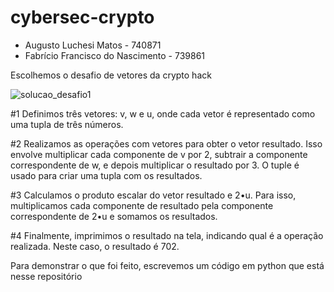 # cybersec-crypto

- Augusto Luchesi Matos - 740871
- Fabrício Francisco do Nascimento - 739861

Escolhemos o desafio de vetores da crypto hack

![solucao_desafio1](https://github.com/MatosAugusto/cybersec-crypto/assets/75046257/be3a63e4-6853-4979-b41d-81d761986094)


#1 Definimos três vetores: v, w e u, onde cada vetor é representado como uma tupla de três números.

#2 Realizamos as operações com vetores para obter o vetor resultado. Isso envolve multiplicar cada componente de v por 2, subtrair a componente correspondente de w, e depois multiplicar o resultado por 3. O tuple é usado para criar uma tupla com os resultados.

#3 Calculamos o produto escalar do vetor resultado e 2•u. Para isso, multiplicamos cada componente de resultado pela componente correspondente de 2•u e somamos os resultados.

#4 Finalmente, imprimimos o resultado na tela, indicando qual é a operação realizada. Neste caso, o resultado é 702.

Para demonstrar o que foi feito, escrevemos um código em python que está nesse repositório

